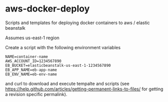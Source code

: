 # aws-docker-deploy
Scripts and templates for deploying docker containers to aws / elastic beanstalk

Assumes us-east-1 region

Create a script with the following environment variables

    NAME=container-name
    AWS_ACCOUNT_ID=1234567890
    EB_BUCKET=elasticbeanstalk-us-east-1-1234567890 
    EB_APP_NAME=eb-app-name
    EB_ENV_NAME=eb-env-name

and curl to download and execute tempalte and scripts (see https://help.github.com/articles/getting-permanent-links-to-files/ for getting a revision specific permalink).
